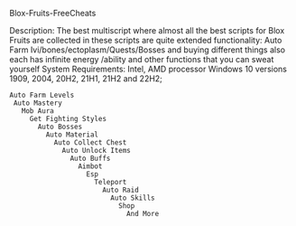 Blox-Fruits-FreeCheats

Description:
The best multiscript where almost all the best scripts for Blox Fruits are collected in these scripts are quite extended functionality: Auto Farm Ivi/bones/ectoplasm/Quests/Bosses and buying different things also each has infinite energy /ability and other functions that you can sweat yourself
System Requirements:
﻿﻿Intel, AMD processor
  ﻿﻿Windows 10 versions 1909, 2004, 20H2, 21H1, 21H2 and 22H2;

    ﻿Auto Farm Levels
     ﻿﻿Auto Mastery
       ﻿﻿Mob Aura
         ﻿﻿Get Fighting Styles
           ﻿﻿Auto Bosses
             ﻿﻿Auto Material
               ﻿﻿Auto Collect Chest
                 ﻿﻿Auto Unlock Items
                   ﻿﻿Auto Buffs
                     ﻿﻿Aimbot
                       ﻿﻿Esp
                         ﻿﻿Teleport
                           ﻿﻿Auto Raid
                             ﻿﻿Auto Skills
                               ﻿﻿Shop
                                 And More

                                 
